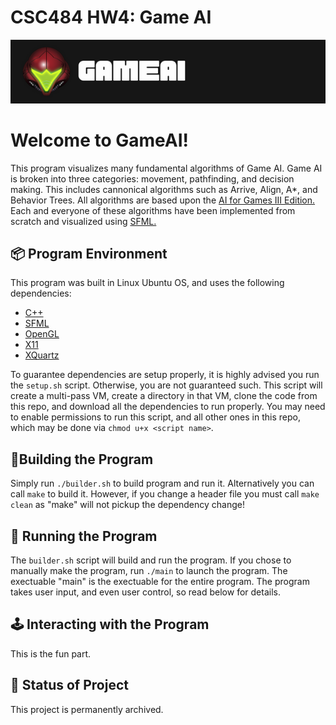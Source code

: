 # CSC484 HW4: Game AI

<img src="https://github.com/jdeda/GameAI/blob/main/images/banner_gameAI_01.png" alt="drawing" width="800"/>


# Welcome to GameAI!
This program visualizes many fundamental algorithms of Game AI. Game AI is broken into three categories: movement, pathfinding, and decision making. This includes cannonical algorithms such as Arrive, Align, A*, and Behavior Trees. All algorithms are based upon the [AI for Games III Edition.](https://www.amazon.com/AI-Games-Third-Ian-Millington/dp/1138483974/ref=pd_lpo_1?pd_rd_i=1138483974&psc=1) Each and everyone of these algorithms have been implemented from scratch and visualized using [SFML.](https://www.sfml-dev.org/)

## 📦 Program Environment
This program was built in Linux Ubuntu OS, and uses the following dependencies:
- [C++](https://cplusplus.com)
- [SFML](https://www.sfml-dev.org/)
- [OpenGL](https://www.opengl.org)
- [X11](https://www.x.org/wiki/)
- [XQuartz](https://www.xquartz.org)

To guarantee dependencies are setup properly, it is highly advised you run the `setup.sh` script. Otherwise, you are not guaranteed such. This script will create a multi-pass VM, create a directory in that VM, clone the code from this repo, and download all the dependencies to run properly. You may need to enable permissions to run this script, and all other ones in this repo, which may be done via `chmod u+x <script name>`.

## 🔨Building the Program
Simply run `./builder.sh` to build program and run it. Alternatively you can call `make` to build it. However, if you change a header file you must call `make clean` as "make" will not pickup the dependency change!

## &#129302; Running the Program
The `builder.sh` script will build and run the program. If you chose to manually make the program, run `./main` to launch the program. The exectuable "main" is the exectuable for the entire program. The program takes user input, and even user control, so read below for details.

## 🕹 Interacting with the Program
This is the fun part. 

## 🔧 Status of Project
This project is permanently archived.

